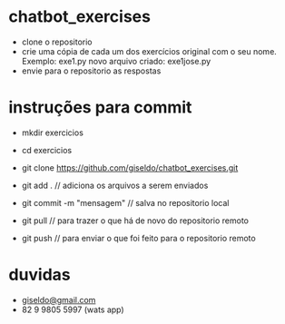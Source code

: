 # chatbot_exercises

- clone o repositorio
- crie uma cópia de cada um dos exercícios original com o seu nome. Exemplo: exe1.py novo arquivo criado: exe1jose.py
- envie para o repositorio as respostas 

# instruções para commit

- mkdir exercicios
- cd exercicios
- git clone https://github.com/giseldo/chatbot_exercises.git

- git add . // adiciona os arquivos a serem enviados
- git commit -m "mensagem" // salva no repositorio local
- git pull // para trazer o que há de novo do repositorio remoto
- git push // para enviar o que foi feito para o repositorio remoto

# duvidas
- giseldo@gmail.com
- 82 9 9805 5997 (wats app)
